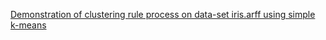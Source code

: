 <a href="#">Demonstration of clustering rule process on data-set iris.arff using simple k-means</a><br>